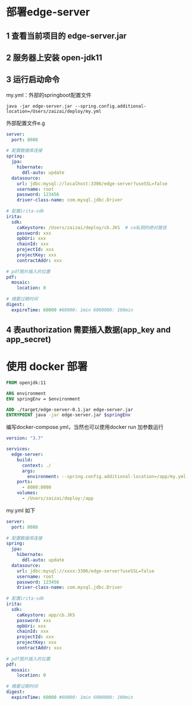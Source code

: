 # 部署edge-server

## 1 查看当前项目的 edge-server.jar

## 2 服务器上安装 open-jdk11

## 3 运行启动命令

my.yml：外部的springboot配置文件
```shell
java -jar edge-server.jar --spring.config.additional-location=/Users/zaizai/deploy/my.yml 
```

外部配置文件e.g
```yaml
server:
  port: 8088
  
# 配置数据库连接
spring:
  jpa:
    hibernate:
      ddl-auto: update
  datasource:
    url: jdbc:mysql://localhost:3306/edge-server?useSSL=false
    username: root
    password: 123456
    driver-class-name: com.mysql.jdbc.Driver
  
# 配置irita-sdk
irita:
  sdk:
    caKeystore: /Users/zaizai/deploy/cb.JKS  # ca私钥的绝对路径
    password: xxx
    opbUri: xxx
    chainId: xxx
    projectId: xxx
    projectKey: xxx
    contractAddr: xxx
  
# pdf图片插入的位置
pdf:
  mosaic:
    location: 0
  
# 摘要过期时间
digest:
  expireTime: 60000 #60000: 1min 6000000: 100min
```

## 4 表authorization 需要插入数据(app_key and app_secret)

# 使用 docker 部署

```Dockerfile
FROM openjdk:11

ARG environment
ENV springEnv = $environment

ADD ./target/edge-server-0.1.jar edge-server.jar
ENTRYPOINT java -jar edge-server.jar $springEnv
```

编写docker-compose.yml，当然也可以使用docker run 加参数运行

```yaml
version: "3.7"

services:
  edge-server:
    build:
      context: ./
      args:
        environment: --spring.config.additional-location=/app/my.yml
    ports:
      - 8080:8080
    volumes:
      - /Users/zaizai/deploy:/app
```

my.yml 如下
```yaml
server:
  port: 8088
  
# 配置数据库连接
spring:
  jpa:
    hibernate:
      ddl-auto: update
  datasource:
    url: jdbc:mysql://xxxx:3306/edge-server?useSSL=false
    username: root
    password: 123456
    driver-class-name: com.mysql.jdbc.Driver
  
# 配置irita-sdk
irita:
  sdk:
    caKeystore: app/cb.JKS
    password: xxx
    opbUri: xxx
    chainId: xxx
    projectId: xxx
    projectKey: xxx
    contractAddr: xxx
  
# pdf图片插入的位置
pdf:
  mosaic:
    location: 0
  
# 摘要过期时间
digest:
  expireTime: 60000 #60000: 1min 6000000: 100min
```